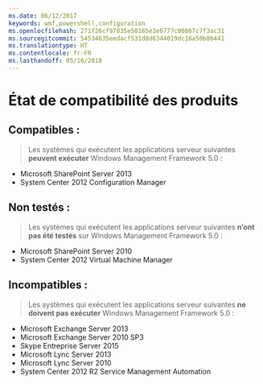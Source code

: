 ```yaml
---
ms.date: 06/12/2017
keywords: wmf,powershell,configuration
ms.openlocfilehash: 271f26cf97035e50165e3e6777c00867c7f3ac31
ms.sourcegitcommit: 54534635eedacf531d8d6344019dc16a50b8b441
ms.translationtype: HT
ms.contentlocale: fr-FR
ms.lasthandoff: 05/16/2018
---
```

# <a name="product-compatibility-status"></a>État de compatibilité des produits

## <a name="compatible"></a>Compatibles :
> Les systèmes qui exécutent les applications serveur suivantes **peuvent exécuter** Windows Management Framework 5.0 :

- Microsoft SharePoint Server 2013
- System Center 2012 Configuration Manager

## <a name="not-tested"></a>Non testés :
> Les systèmes qui exécutent les applications serveur suivantes **n’ont pas été testés** sur Windows Management Framework 5.0 :

- Microsoft SharePoint Server 2010
- System Center 2012 Virtual Machine Manager

## <a name="incompatible"></a>Incompatibles :
> Les systèmes qui exécutent les applications serveur suivantes **ne doivent pas exécuter** Windows Management Framework 5.0 :

- Microsoft Exchange Server 2013
- Microsoft Exchange Server 2010 SP3
- Skype Entreprise Server 2015
- Microsoft Lync Server 2013
- Microsoft Lync Server 2010
- System Center 2012 R2 Service Management Automation

